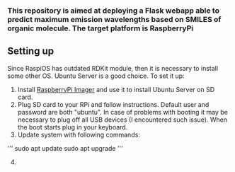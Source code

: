 ### This repository is aimed at deploying a Flask webapp able to predict maximum emission wavelengths based on SMILES of organic molecule. The target platform is RaspberryPi

## Setting up
Since RaspiOS has outdated RDKit module, then it is necessary to install some other OS. Ubuntu Server is a good choice. To set it up:

1. Install [RaspberryPi Imager](https://www.raspberrypi.org/blog/raspberry-pi-imager-imaging-utility/) and use it to install Ubuntu Server on SD card.
2. Plug SD card to your RPi and follow instructions. Default user and password are both "ubuntu". In case of problems with booting it may be necessary to plug off all USB devices (I encountered such issue). When the boot starts plug in your keyboard.
3. Update system with following commands:

'''
sudo apt update
sudo apt upgrade
'''

4. 
